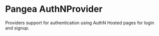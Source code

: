 # Pangea AuthNProvider

Providers support for authentication using AuthN Hosted pages for login and signup.
